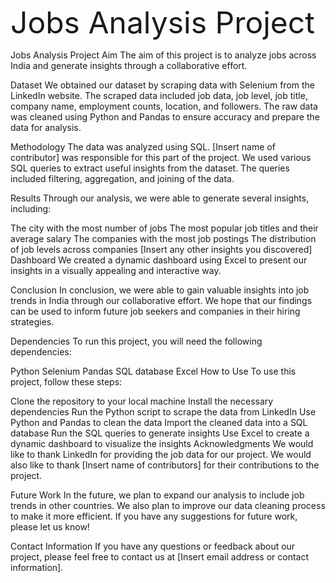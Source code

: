 <font size="15">Jobs Analysis Project</font>


Jobs Analysis Project
Aim
The aim of this project is to analyze jobs across India and generate insights through a collaborative effort.

Dataset
We obtained our dataset by scraping data with Selenium from the LinkedIn website. The scraped data included job data, job level, job title, company name, employment counts, location, and followers. The raw data was cleaned using Python and Pandas to ensure accuracy and prepare the data for analysis.

Methodology
The data was analyzed using SQL. [Insert name of contributor] was responsible for this part of the project. We used various SQL queries to extract useful insights from the dataset. The queries included filtering, aggregation, and joining of the data.

Results
Through our analysis, we were able to generate several insights, including:

The city with the most number of jobs
The most popular job titles and their average salary
The companies with the most job postings
The distribution of job levels across companies
[Insert any other insights you discovered]
Dashboard
We created a dynamic dashboard using Excel to present our insights in a visually appealing and interactive way.

Conclusion
In conclusion, we were able to gain valuable insights into job trends in India through our collaborative effort. We hope that our findings can be used to inform future job seekers and companies in their hiring strategies.

Dependencies
To run this project, you will need the following dependencies:

Python
Selenium
Pandas
SQL database
Excel
How to Use
To use this project, follow these steps:

Clone the repository to your local machine
Install the necessary dependencies
Run the Python script to scrape the data from LinkedIn
Use Python and Pandas to clean the data
Import the cleaned data into a SQL database
Run the SQL queries to generate insights
Use Excel to create a dynamic dashboard to visualize the insights
Acknowledgments
We would like to thank LinkedIn for providing the job data for our project. We would also like to thank [Insert name of contributors] for their contributions to the project.

Future Work
In the future, we plan to expand our analysis to include job trends in other countries. We also plan to improve our data cleaning process to make it more efficient. If you have any suggestions for future work, please let us know!

Contact Information
If you have any questions or feedback about our project, please feel free to contact us at [Insert email address or contact information].
